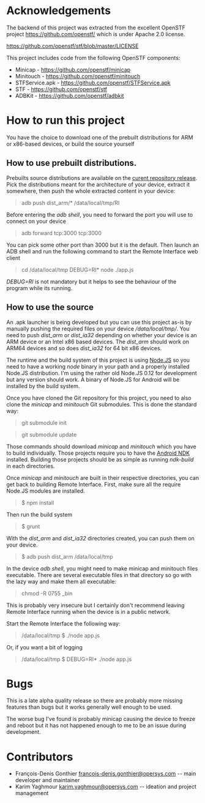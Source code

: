 # Acknowledgements

The backend of this project was extracted from the excellent OpenSTF project https://github.com/openstf/ which is under Apache 2.0 license.

https://github.com/openstf/stf/blob/master/LICENSE

This project includes code from the following OpenSTF components:

* Minicap - https://github.com/openstf/minicap
* Minitouch - https://github.com/openstf/minitouch
* STFService.apk - https://github.com/openstf/STFService.apk
* STF - https://github.com/openstf/stf
* ADBKit - https://github.com/openstf/adbkit

# How to run this project

You have the choice to download one of the prebuilt distributions for ARM or x86-based devices, or build the source yourself

## How to use prebuilt distributions.

Prebuilts source distributions are available on the [curent repository release](https://github.com/opersys/remote-interface). Pick the distributions meant for the architecture of your device, extract it somewhere, then push the whole extracted content in your device:

> adb push dist_arm/* /data/local/tmp/RI

Before entering the *adb shell*, you need to forward the port you will use to connect on your device

> adb forward tcp:3000 tcp:3000

You can pick some other port than 3000 but it is the default. Then launch an ADB shell and run the following command to start the Remote Interface web client

> cd /data/local/tmp
> DEBUG=RI* node ./app.js

*DEBUG=RI* is not mandatory but it helps to see the behaviour of the program while its running.

## How to use the source

An .apk launcher is being developed but you can use this project as-is by manually pushing the required files on your device */data/local/tmp/*. You need to push *dist_arm* or *dist_ia32* depending on whether your device is an ARM device or an Intel x86 based devices. The *dist_arm* should work on ARM64 devices and so does *dist_ia32* for 64 bit x86 devices.

The runtime and the build system of this project is using [Node.JS](http://nodejs.org) so you need to have a working *node* binary in your path and a properly installed Node.JS distribution. I'm using the rather old Node.JS 0.12 for development but any version should work. A binary of Node.JS for Android will be installed by the build system.

Once you have cloned the Git repository for this project, you need to also clone the *minicap* and *minitouch* Git submodules. This is done the standard way:

> git submodule init

> git submodule update

Those commands should download *minicap* and *minitouch* which you have to build individually. Those projects require you to have the [Android NDK](http://developer.android.com/tools/sdk/ndk/index.html) installed. Building those projects should be as simple as running *ndk-build* in each directories.

Once *minicap* and *minitouch* are built in their respective directories, you can get back to building Remote Interface. First, make sure all the require Node.JS modules are installed.

> $ npm install

Then run the build system

> $ grunt

With the *dist_arm* and *dist_ia32* directories created, you can push them on your device.

> $ adb push dist_arm /data/local/tmp

In the device *adb shell*, you might need to make minicap and minitouch files executable. There are several executable files in that directory so go with the lazy way and make them all executable:

> chmod -R 0755 _bin

This is probably very insecure but I certainly don't recommend leaving Remote Interface running when the device is in a public network.

Start the Remote Interface the following way:

> /data/local/tmp $ ./node app.js

Or, if you want a bit of logging

> /data/local/tmp $ DEBUG=RI* ./node app.js

# Bugs

This is a late alpha quality release so there are probably more missing features than bugs but it works generally well enough to be used.

The worse bug I've found is probably minicap causing the device to freeze and reboot but it has not happened enough to me to be an issue during development.

# Contributors
* François-Denis Gonthier francois-denis.gonthier@opersys.com -- main developer and maintainer
* Karim Yaghmour karim.yaghmour@opersys.com -- ideation and project management
